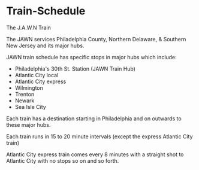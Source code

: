 # Train-Schedule
The J.A.W.N Train

The JAWN services Philadelphia County, Northern Delaware, & Southern New Jersey and its major hubs.

JAWN train schedule has specific stops in major hubs which include:
- Philadelphia's 30th St. Station (JAWN Train Hub)
- Atlantic City local
- Atlantic City express
- Wilmington
- Trenton 
- Newark
- Sea Isle City

Each train has a destination starting in Philadelphia and on outwards to these major hubs.

Each train runs in 15 to 20 minute intervals (except the express Atlantic City train)

Atlantic City express train comes every 8 minutes with a straight shot to Atlantic City with no stops so on and so forth.

